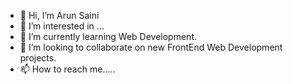 - 👋 Hi, I’m Arun Saini
- 👀 I’m interested in ...
- 🌱 I’m currently learning Web Development.
- 💞️ I’m looking to collaborate on new FrontEnd Web Development projects. 
- 📫 How to reach me.....

<!---
ArunSaini7/ArunSaini7 is a ✨ special ✨ repository because its `README.md` (this file) appears on your GitHub profile.
You can click the Preview link to take a look at your changes.
--->
